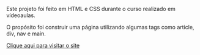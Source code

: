 Este projeto foi feito em HTML e CSS durante o curso realizado em vídeoaulas.

O propósito foi construir uma página utilizando algumas tags como article, div, nav e main.

[Clique aqui para visitar o site](https://acleoxavier.github.io/ProjetoCSS/)
